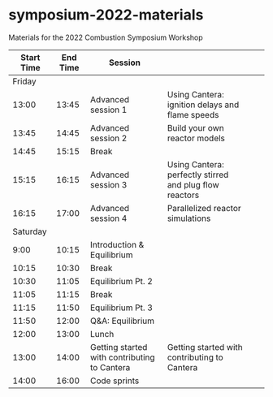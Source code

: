 # symposium-2022-materials
Materials for the 2022 Combustion Symposium Workshop

| Start Time | End Time | Session                    |   |   |   |
|------------|----------|----------------------------|---|---|---|
| Friday     |          |                            |   |   |   |
| 13:00      | 13:45    | Advanced session 1         | Using Cantera: ignition delays and flame speeds  |   |   |
| 13:45      | 14:45    | Advanced session 2         | Build your own reactor models |   |   |
| 14:45      | 15:15    | Break                      |   |   |   |
| 15:15      | 16:15    | Advanced session 3         | Using Cantera: perfectly stirred and plug flow reactors  |   |   |
| 16:15      | 17:00    | Advanced session 4         | Parallelized reactor simulations |   |   |
| Saturday   |          |                            |   |   |   |
| 9:00       | 10:15    | Introduction & Equilibrium |   |   |   |
| 10:15      | 10:30    | Break                      |   |   |   |
| 10:30      | 11:05    | Equilibrium Pt. 2          |   |   |   |
| 11:05      | 11:15    | Break                      |   |   |   |
| 11:15      | 11:50    | Equilibrium Pt. 3          |   |   |   |
| 11:50      | 12:00    | Q&A: Equilibrium           |   |   |   |
| 12:00      | 13:00    | Lunch                      |   |   |   |
| 13:00      | 14:00    | Getting started with contributing to Cantera       | Getting started with contributing to Cantera |   |   |
| 14:00      | 16:00    | Code sprints               |   |   |   |

